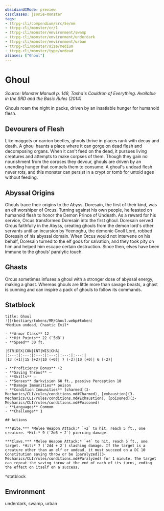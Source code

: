 ```yaml
---
obsidianUIMode: preview
cssclasses: json5e-monster
tags:
- ttrpg-cli/compendium/src/5e/mm
- ttrpg-cli/monster/cr/1
- ttrpg-cli/monster/environment/swamp
- ttrpg-cli/monster/environment/underdark
- ttrpg-cli/monster/environment/urban
- ttrpg-cli/monster/size/medium
- ttrpg-cli/monster/type/undead
aliases: ["Ghoul"]
---
```

# Ghoul
*Source: Monster Manual p. 148, Tasha's Cauldron of Everything. Available in the <span title='Systems Reference Document (5.1)'>SRD</span> and the Basic Rules (2014)*  

Ghouls roam the night in packs, driven by an insatiable hunger for humanoid flesh.

## Devourers of Flesh

Like maggots or carrion beetles, ghouls thrive in places rank with decay and death. A ghoul haunts a place where it can gorge on dead flesh and decomposing organs. When it can't feed on the dead, it pursues living creatures and attempts to make corpses of them. Though they gain no nourishment from the corpses they devour, ghouls are driven by an unending hunger that compels them to consume. A ghoul's undead flesh never rots, and this monster can persist in a crypt or tomb for untold ages without feeding.

## Abyssal Origins

Ghouls trace their origins to the Abyss. Doresain, the first of their kind, was an elf worshiper of Orcus. Turning against his own people, he feasted on humanoid flesh to honor the Demon Prince of Undeath. As a reward for his service, Orcus transformed Doresain into the first ghoul. Doresain served Orcus faithfully in the Abyss, creating ghouls from the demon lord's other servants until an incursion by Yeenoghu, the demonic Gnoll Lord, robbed Doresain of his abyssal domain. When Orcus would not intervene on his behalf, Doresain turned to the elf gods for salvation, and they took pity on him and helped him escape certain destruction. Since then, elves have been immune to the ghouls' paralytic touch.

## Ghasts

Orcus sometimes infuses a ghoul with a stronger dose of abyssal energy, making a ghast. Whereas ghouls are little more than savage beasts, a ghast is cunning and can inspire a pack of ghouls to follow its commands.

## Statblock

```ad-statblock
title: Ghoul
![](bestiary/tokens/MM/Ghoul.webp#token)
*Medium undead, Chaotic Evil*

- **Armor Class** 12
- **Hit Points** 22 (`5d8`)
- **Speed** 30 ft.

|STR|DEX|CON|INT|WIS|CHA|
|:---:|:---:|:---:|:---:|:---:|:---:|
|13 (+1)|15 (+2)|10 (+0)| 7 (-2)|10 (+0)| 6 (-2)|

- **Proficiency Bonus** +2
- **Saving Throws** ⏤
- **Skills** ⏤
- **Senses** darkvision 60 ft., passive Perception 10
- **Damage Immunities** poison
- **Condition Immunities** [charmed](3-Mechanics/CLI/rules/conditions.md#Charmed), [exhaustion](3-Mechanics/CLI/rules/conditions.md#Exhaustion), [poisoned](3-Mechanics/CLI/rules/conditions.md#Poisoned)
- **Languages** Common
- **Challenge** 1

## Actions

***Bite.*** *Melee Weapon Attack:* `+2` to hit, reach 5 ft., one creature. *Hit:* 9 (`2d6 + 2`) piercing damage.

***Claws.*** *Melee Weapon Attack:* `+4` to hit, reach 5 ft., one target. *Hit:* 7 (`2d4 + 2`) slashing damage. If the target is a creature other than an elf or undead, it must succeed on a DC 10 Constitution saving throw or be [paralyzed](3-Mechanics/CLI/rules/conditions.md#Paralyzed) for 1 minute. The target can repeat the saving throw at the end of each of its turns, ending the effect on itself on a success.
```
^statblock

## Environment

underdark, swamp, urban